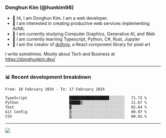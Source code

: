 ### Donghun Kim (@hunkim98)

- 👋 Hi, I am Donghun Kim. I am a web developer. 
- 🤔 I am interested in creating productive web services implementing AI/ML
- 🔭 I am currently studying Computer Graphics, Generative AI, and Web 
- 🌱 I am currently learning Typescript, Python, C#, Rust, Jupyter
- 🎨 I am the creator of [dotting](https://github.com/hunkim98/dotting), a React component library for pixel art

I write sometimes. Mostly about Tech and Business at https://donghunkim.dev/

---
### 📊 Recent development breakdown
<!--START_SECTION:waka-->

```txt
From: 10 February 2024 - To: 17 February 2024

TypeScript                   ██████████████████░░░░░░░   71.72 %
Python                       █████▒░░░░░░░░░░░░░░░░░░░   21.67 %
Text                         ▓░░░░░░░░░░░░░░░░░░░░░░░░   02.64 %
Git Config                   ▒░░░░░░░░░░░░░░░░░░░░░░░░   00.97 %
CSV                          ▒░░░░░░░░░░░░░░░░░░░░░░░░   00.91 %
```

<!--END_SECTION:waka-->
---

<!-- <div align='center'> -->
  <img align="center" src="https://github-readme-stats.vercel.app/api?username=hunkim98&theme=dark&show_icons=true"/>
<!-- </div> -->
<!--
**hunkim98/hunkim98** is a ✨ _special_ ✨ repository because its `README.md` (this file) appears on your GitHub profile.

Here are some ideas to get you started:

- 🔭 I’m currently working on ...
- 🌱 I’m currently learning ...
- 👯 I’m looking to collaborate on ...
- 🤔 I’m looking for help with ...
- 💬 Ask me about ...
- 📫 How to reach me: ...
- 😄 Pronouns: ...
- ⚡ Fun fact: ...
-->
